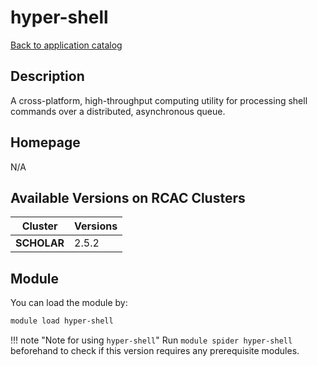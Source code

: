 # hyper-shell

[Back to application catalog](../app_catalog.md)

## Description

A cross-platform, high-throughput computing utility for processing shell commands over a distributed, asynchronous queue.

## Homepage

N/A

## Available Versions on RCAC Clusters

|Cluster|Versions|
|---|---|
**SCHOLAR**|2.5.2

## Module

You can load the module by:

```bash
module load hyper-shell
```

!!! note "Note for using `hyper-shell`"
    Run `module spider hyper-shell` beforehand to check if this version requires any prerequisite modules.
